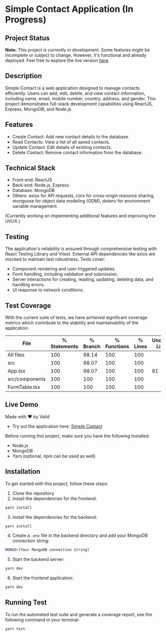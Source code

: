 # Simple Contact Application (In Progress)

## Project Status

**Note:** This project is currently in development. Some features might be incomplete or subject to change. However, it's functional and already deployed. Feel free to explore the live version [here](https://simple-contact.vercel.app/)

## Description

Simple Contact is a web application designed to manage contacts efficiently. Users can add, edit, delete, and view contact information, including name, email, mobile number, country, address, and gender. This project demonstrates full-stack development capabilities using ReactJS, Express, MongoDB, and Node.js.

## Features

- Create Contact: Add new contact details to the database.
- Read Contacts: View a list of all saved contacts.
- Update Contact: Edit details of existing contacts.
- Delete Contact: Remove contact information from the database.

## Technical Stack

- Front-end: ReactJS
- Back-end: Node.js, Express
- Database: MongoDB
- Others: axios for API requests, cors for cross-origin resource sharing, mongoose for object data modeling (ODM), dotenv for environment variable management.

(Currently working on implementing additional features and improving the UI/UX.)

## Testing

The application's reliability is ensured through comprehensive testing with React Testing Library and Vitest. External API dependencies like axios are mocked to maintain test robustness. Tests cover:

- Component rendering and user-triggered updates.
- Form handling, including validation and submission.
- Server interactions for creating, reading, updating, deleting data, and handling errors.
- UI response to network conditions.

## Test Coverage

With the current suite of tests, we have achieved significant coverage metrics which contribute to the stability and maintainability of the application:

| File           | % Statements | % Branch | % Functions | % Lines | Uncovered Line #s |
| -------------- | ------------ | -------- | ----------- | ------- | ----------------- |
| All files      | 100          | 98.14    | 100         | 100     |                   |
| src            | 100          | 98.07    | 100         | 100     |                   |
| App.tsx        | 100          | 98.07    | 100         | 100     | 81                |
| src/components | 100          | 100      | 100         | 100     |                   |
| FormTable.tsx  | 100          | 100      | 100         | 100     |                   |

## Live Demo

Made with :heart: by Valid

- Try out the application here: [Simple Contact](https://simple-contact.vercel.app/)

Before running this project, make sure you have the following installed:

- Node.js
- MongoDB
- Yarn (optional, npm can be used as well)

## Installation

To get started with this project, follow these steps:

1. Clone the repository
2. Install the dependencies for the frontend:

```bash
yarn install
```

3. Install the dependencies for the backend:

```bash
yarn install
```

4. Create a `.env` file in the backend directory and add your MongoDB connection string:

```bash
MONGO=[Your MongoDB connection string]
```

5. Start the backend server:

```bash
yarn dev
```

6. Start the frontend application:

```bash
yarn dev
```

## Running Test

To run the automated test suite and generate a coverage report, use the following command in your terminal:

```bash
yarn test
```
